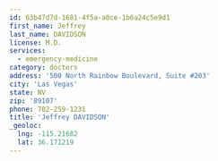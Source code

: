 ```yaml
---
id: 63b47d7d-1681-4f5a-a0ce-1b6a24c5e9d1
first_name: Jeffrey
last_name: DAVIDSON
license: M.D.
services:
  - emergency-medicine
category: doctors
address: '500 North Rainbow Boulevard, Suite #203'
city: 'Las Vegas'
state: NV
zip: '89107'
phone: 702-259-1231
title: 'Jeffrey DAVIDSON'
_geoloc:
  lng: -115.21682
  lat: 36.171219
---
```

